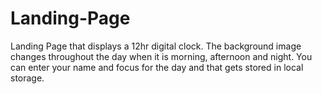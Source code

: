 # Landing-Page
Landing Page that displays a 12hr digital clock.
The background image changes throughout the day when it is morning, afternoon and night.
You can enter your name and focus for the day and that gets stored in local storage.

